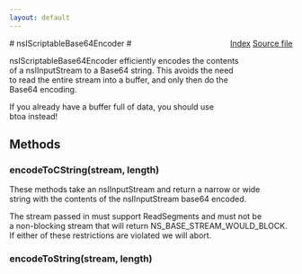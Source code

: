 ```yaml
---
layout: default
---
```

<div class='links' style='float:right'><a href="../index.html">Index</a>
<a href="http://dxr.mozilla.org/mozilla-central/source/xpcom/io/nsIScriptableBase64Encoder.idl">Source file</a>
</div>
# nsIScriptableBase64Encoder #
  
nsIScriptableBase64Encoder efficiently encodes the contents  
of a nsIInputStream to a Base64 string.  This avoids the need  
to read the entire stream into a buffer, and only then do the  
Base64 encoding.  
  
 If you already have a buffer full of data, you should use  
 btoa instead!  
  

## Methods ##

### encodeToCString(stream, length) ###
  
 These methods take an nsIInputStream and return a narrow or wide  
 string with the contents of the nsIInputStream base64 encoded.  
  
 The stream passed in must support ReadSegments and must not be  
 a non-blocking stream that will return NS_BASE_STREAM_WOULD_BLOCK.  
 If either of these restrictions are violated we will abort.  
  

### encodeToString(stream, length) ###

